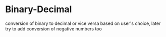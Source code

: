 # Binary-Decimal
conversion of binary to decimal or vice versa based on user's choice, later try to add conversion of negative numbers too
